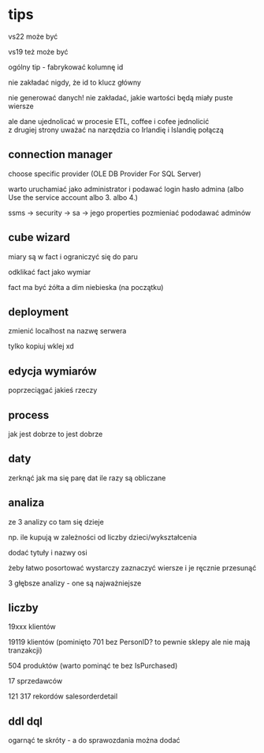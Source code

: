 # tips

vs22 może być

vs19 też może być

ogólny tip - fabrykować kolumnę id

nie zakładać nigdy, że id to klucz główny

nie generować danych! nie zakładać, jakie wartości będą miały puste wiersze

ale dane ujednolicać w procesie ETL, coffee i cofee jednolicić  
z drugiej strony uważać na narzędzia co Irlandię i Islandię połączą

## connection manager

choose specific provider (OLE DB Provider For SQL Server)

warto uruchamiać jako administrator i podawać login hasło admina
(albo Use the service account albo 3. albo 4.)

ssms -> security -> sa -> jego properties pozmieniać pododawać adminów

## cube wizard

miary są w fact i ograniczyć się do paru

odklikać fact jako wymiar

fact ma być żółta a dim niebieska (na początku)

## deployment

zmienić localhost na nazwę serwera

tylko kopiuj wklej xd

## edycja wymiarów

poprzeciągać jakieś rzeczy

## process

jak jest dobrze to jest dobrze

## daty

zerknąć jak ma się parę dat ile razy są obliczane

## analiza

ze 3 analizy co tam się dzieje

np. ile kupują w zależności od liczby dzieci/wykształcenia

dodać tytuły i nazwy osi

żeby łatwo posortować wystarczy zaznaczyć wiersze i je ręcznie przesunąć

3 głębsze analizy - one są najważniejsze

## liczby

19xxx klientów

19119 klientów (pominięto 701 bez PersonID? to pewnie sklepy ale nie mają tranzakcji)

504 produktów (warto pominąć te bez IsPurchased)

17 sprzedawców

121 317 rekordów salesorderdetail

## ddl dql

ogarnąć te skróty - a do sprawozdania można dodać
